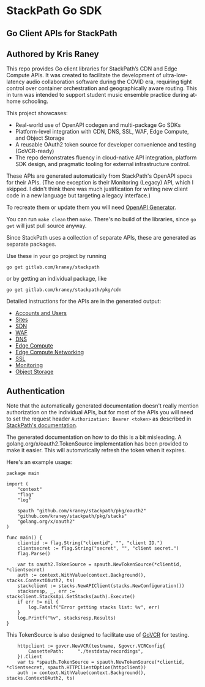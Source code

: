# StackPath Go SDK
## Go Client APIs for StackPath
## Authored by Kris Raney

This repo provides Go client libraries for StackPath’s CDN and Edge Compute APIs. It was created to facilitate the development of ultra-low-latency audio collaboration software during the COVID era, requiring tight control over container orchestration and geographically aware routing. This in turn was intended to support student music ensemble practice during at-home schooling.

This project showcases:
* Real-world use of OpenAPI codegen and multi-package Go SDKs
* Platform-level integration with CDN, DNS, SSL, WAF, Edge Compute, and Object Storage
* A reusable OAuth2 token source for developer convenience and testing (GoVCR-ready)
* The repo demonstrates fluency in cloud-native API integration, platform SDK design, and pragmatic tooling for external infrastructure control.

These APIs are generated automatically from StackPath's OpenAPI specs for their
APIs. (The one exception is their Monitoring (Legacy) API, which I skipped. I
didn't think there was much justification for writing new client code in a new
language but targeting a legacy interface.)

To recreate them or update them you will need [OpenAPI Generator](https://github.com/OpenAPITools/openapi-generator).

You can run `make clean` then `make`. There's no build of the libraries, since
`go get` will just pull source anyway.

Since StackPath uses a collection of separate APIs, these are generated as
separate packages.

Use these in your go project by running

```
go get gitlab.com/kraney/stackpath
```

or by getting an individual package, like

```
go get gitlab.com/kraney/stackpath/pkg/cdn
```

Detailed instructions for the APIs are in the generated output:

- [Accounts and Users](pkg/accounts_and_users/README.md)
- [Sites](pkg/sites/README.md)
- [SDN](pkg/cdn/README.md)
- [WAF](pkg/waf/README.md)
- [DNS](pkg/dns/README.md)
- [Edge Compute](pkg/edge_compute/README.md)
- [Edge Compute Networking](pkg/edge_compute_networking/README.md)
- [SSL](pkg/ssl/README.md)
- [Monitoring](pkg/monitoring/README.md)
- [Object Storage](pkg/object_storage/README.md)

## Authentication

Note that the automatically generated documentation doesn't really mention authorization on the individual APIs, but for most of the APIs you will need to set the request header `Authorization: Bearer <token>` as described in [StackPath's documentation](https://stackpath.dev/docs/stackpath-api-authentication).

The generated documentation on how to do this is a bit misleading. A
golang.org/x/oauth2.TokenSource implementation has been provided to make it
easier. This will automatically refresh the token when it expires.

Here's an example usage:

```golang
package main

import (
	"context"
	"flag"
	"log"

	spauth "github.com/kraney/stackpath/pkg/oauth2"
	"github.com/kraney/stackpath/pkg/stacks"
	"golang.org/x/oauth2"
)

func main() {
	clientid := flag.String("clientid", "", "client ID.")
	clientsecret := flag.String("secret", "", "client secret.")
	flag.Parse()

	var ts oauth2.TokenSource = spauth.NewTokenSource(*clientid, *clientsecret)
	auth := context.WithValue(context.Background(), stacks.ContextOAuth2, ts)
	stackclient := stacks.NewAPIClient(stacks.NewConfiguration())
    stacksresp, _, err := stackclient.StacksApi.GetStacks(auth).Execute()
	if err != nil {
		log.Fatalf("Error getting stacks list: %v", err)
	}
	log.Printf("%v", stacksresp.Results)
}
```

This TokenSource is also designed to facilitate use of [GoVCR](https://github.com/seborama/govcr) for testing.

```golang
    httpclient := govcr.NewVCR(testname, &govcr.VCRConfig{
		CassettePath:     "./testdata/recordings",
	}).Client
	var ts *spauth.TokenSource = spauth.NewTokenSource(*clientid, *clientsecret, spauth.HTTPClientOption(httpclient))
	auth := context.WithValue(context.Background(), stacks.ContextOAuth2, ts)
```
